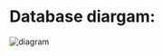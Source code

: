 # Database diargam:
![diagram](https://user-images.githubusercontent.com/89968042/212775537-1e0b59d8-052d-4e93-9ad7-447afd5508fc.png)
